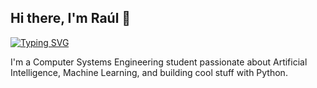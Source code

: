## Hi there, I'm Raúl 👋
[![Typing SVG](https://readme-typing-svg.herokuapp.com?font=Fira+Code&weight=700&duration=4000&pause=1000&color=CC24F7&center=true&vCenter=true&width=435&lines=Data+Scientist+)](https://git.io/typing-svg)

I'm a Computer Systems Engineering student passionate about Artificial Intelligence, Machine Learning, and building cool stuff with Python.
